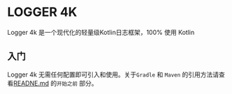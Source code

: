 # LOGGER 4K 

Logger 4k 是一个现代化的轻量级Kotlin日志框架，100% 使用 Kotlin

## 入门

Logger 4k 无需任何配置即可引入和使用。关于`Gradle` 和 
`Maven` 的引用方法请查看[READNE.md](../README.md#开始之前) 的`开始之前` 部分。
